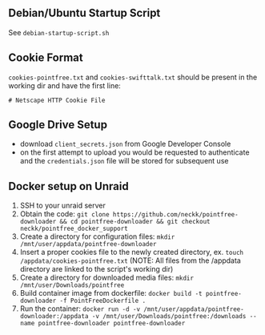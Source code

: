 ## Debian/Ubuntu Startup Script

See `debian-startup-script.sh`

## Cookie Format
`cookies-pointfree.txt` and `cookies-swifttalk.txt` should be present in the working dir and have the first line:

```
# Netscape HTTP Cookie File
```

## Google Drive Setup
- download `client_secrets.json` from Google Developer Console
- on the first attempt to upload you would be requested to authenticate
and the `credentials.json` file will be stored for subsequent use

## Docker setup on Unraid
1. SSH to your unraid server
2. Obtain the code: `git clone https://github.com/neckk/pointfree-downloader && cd pointfree-downloader && git checkout neckk/pointfree_docker_support`
3. Create a directory for configuration files: `mkdir /mnt/user/appdata/pointfree-downloader`
4. Insert a proper cookies file to the newly created directory, ex. `touch /appdata/cookies-pointfree.txt` (NOTE: All files from the /appdata directory are linked to the script's working dir)
5. Create a directory for downloaded media files: `mkdir /mnt/user/Downloads/pointfree`
6. Build container image from dockerfile: `docker build -t pointfree-downloader -f PointFreeDockerfile .`
7. Run the container: `docker run -d -v /mnt/user/appdata/pointfree-downloader:/appdata -v /mnt/user/Downloads/pointfree:/downloads --name pointfree-downloader pointfree-downloader`
